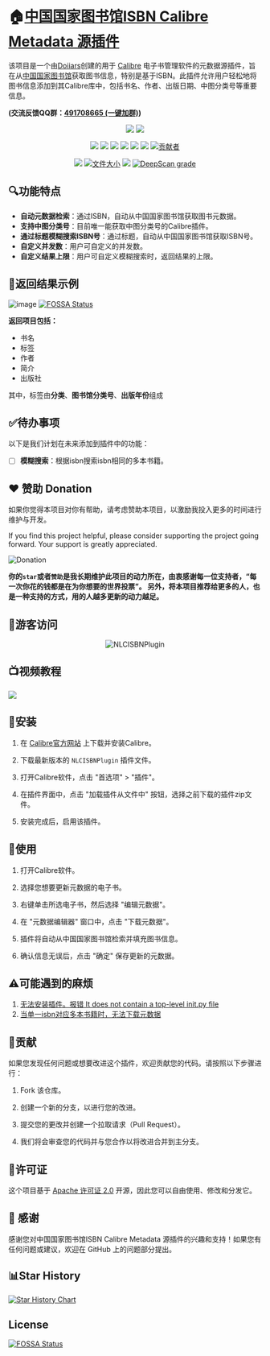 # 🏠[中国国家图书馆ISBN Calibre Metadata 源插件](https://notion.doiiars.com/article/NLCISBNPlugin)

该项目是一个由[Doiiars](https://github.com/DoiiarX)创建的用于 [Calibre](https://calibre-ebook.com/) 电子书管理软件的元数据源插件，旨在从[中国国家图书馆](http://opac.nlc.cn/F)获取图书信息，特别是基于ISBN。此插件允许用户轻松地将图书信息添加到其Calibre库中，包括书名、作者、出版日期、中图分类号等重要信息。

**(交流反馈QQ群：[491708665 (一键加群)](http://qm.qq.com/cgi-bin/qm/qr?_wv=1027&k=h30pFZuOws8XtP9kR13807pV9PsQQ_Gn&authKey=82bXfkY29udyKMXwVd6B2bd%2BOrsIo8rtPx7myJFH%2Fjhh%2BO5pNJlDqtZBo4wXM7R3&noverify=0&group_code=491708665))**

<p align="center">
	<a href="https://github.com/DoiiarX/NLCISBNPlugin/stargazers" target="_blank"><img src="https://img.shields.io/github/stars/DoiiarX/NLCISBNPlugin.svg"></a>
	<a href="https://github.com/DoiiarX/NLCISBNPlugin/network/members" target="_blank"><img src="https://img.shields.io/github/forks/DoiiarX/NLCISBNPlugin.svg"></a>
</p>
<p align="center">
	<a href="https://github.com/DoiiarX" target="_blank"><img src="https://img.shields.io/badge/Author-DoiiarX-NLCISBNPlugin.svg"></a>
	<a href="https://github.com/DoiiarX/NLCISBNPlugin/issues" target="_blank"><img src="https://img.shields.io/github/issues/DoiiarX/NLCISBNPlugin.svg"></a>
	<a href="https://github.com/DoiiarX/NLCISBNPlugin/issues?q=is%3Aissue+is%3Aclosed" target="_blank"><img src="https://img.shields.io/github/issues-closed/DoiiarX/NLCISBNPlugin.svg"></a>
	<a href="https://github.com/DoiiarX/NLCISBNPlugin/pulls" target="_blank"><img src="https://img.shields.io/github/issues-pr/DoiiarX/NLCISBNPlugin.svg"></a>
	<a href="https://github.com/DoiiarX/NLCISBNPlugin/pulls?q=is%3Apr+is%3Aclosed" target="_blank"><img src="https://img.shields.io/github/issues-pr-closed/DoiiarX/NLCISBNPlugin.svg"></a>
	<a href="https://github.com/DoiiarX/NLCISBNPlugin" target="_blank"><img src="https://img.shields.io/github/last-commit/DoiiarX/NLCISBNPlugin.svg"></a>
	<a href="https://img.shields.io/github/contributors/DoiiarX/NLCISBNPlugin"><img src="https://img.shields.io/github/contributors/DoiiarX/NLCISBNPlugin" alt="贡献者"></a>
</p>
<p align="center">
	<a href="https://github.com/DoiiarX/NLCISBNPlugin/releases" target="_blank"><img src="https://img.shields.io/github/release-pre/DoiiarX/NLCISBNPlugin"></a>
	<a href="https://img.shields.io/github/repo-size/DoiiarX/NLCISBNPlugin"><img src="https://img.shields.io/github/repo-size/DoiiarX/NLCISBNPlugin" alt="文件大小"></a>
	<a href="https://github.com/DoiiarX/NLCISBNPlugin/releases" target="_blank"><img src="https://img.shields.io/github/downloads/DoiiarX/NLCISBNPlugin/total"></a>
	<a href="https://deepscan.io/dashboard#view=project&tid=22929&pid=26210&bid=830826"><img src="https://deepscan.io/api/teams/22929/projects/26210/branches/830826/badge/grade.svg" alt="DeepScan grade"></a>
	
</p>



## 🔍功能特点

- **自动元数据检索**：通过ISBN，自动从中国国家图书馆获取图书元数据。
- **支持中图分类号**：目前唯一能获取中图分类号的Calibre插件。
- **通过标题模糊搜索ISBN号**：通过标题，自动从中国国家图书馆获取ISBN号。
- **自定义并发数**：用户可自定义的并发数。
- **自定义结果上限**：用户可自定义模糊搜索时，返回结果的上限。

## 🌟返回结果示例
![image](https://github.com/DoiiarX/NLCISBNPlugin/assets/25550075/e6906459-0457-4c8c-a872-d7eda2d8beff)
[![FOSSA Status](https://app.fossa.com/api/projects/git%2Bgithub.com%2FDoiiarX%2FNLCISBNPlugin.svg?type=shield)](https://app.fossa.com/projects/git%2Bgithub.com%2FDoiiarX%2FNLCISBNPlugin?ref=badge_shield)


**返回项目包括：**
- 书名
- 标签
- 作者
- 简介
- 出版社

其中，标签由**分类**、**图书馆分类号**、**出版年份**组成

## ✅待办事项

以下是我们计划在未来添加到插件中的功能：

- [ ] **模糊搜索**：根据isbn搜索isbn相同的多本书籍。

## ❤ 赞助 Donation
如果你觉得本项目对你有帮助，请考虑赞助本项目，以激励我投入更多的时间进行维护与开发。

If you find this project helpful, please consider supporting the project going forward. Your support is greatly appreciated.


![Donation](https://github.com/DoiiarX/NLCISBNPlugin/assets/25550075/fe7815a3-d209-4871-938d-dca7af7f67cb)


**你的`star`或者`赞助`是我长期维护此项目的动力所在，由衷感谢每一位支持者，“每一次你花的钱都是在为你想要的世界投票”。 
另外，将本项目推荐给更多的人，也是一种支持的方式，用的人越多更新的动力越足。**

## 👤游客访问
<p align="center"> 
   <img alingn="center" src="https://profile-counter.glitch.me/NLCISBNPlugin/count.svg"  alt="NLCISBNPlugin"/>
</p>

## 📺视频教程

[![](https://i1.hdslb.com/bfs/archive/e1735cf24676956d4d56d95effa8cd6605153a00.jpg)](https://www.bilibili.com/video/BV1Mv12YvErr)

## 🔧安装

1. 在 [Calibre官方网站](https://calibre-ebook.com/) 上下载并安装Calibre。

2. 下载最新版本的 `NLCISBNPlugin` 插件文件。

3. 打开Calibre软件，点击 "首选项" > "插件"。

4. 在插件界面中，点击 "加载插件从文件中" 按钮，选择之前下载的插件zip文件。

5. 安装完成后，启用该插件。

## 📘使用

1. 打开Calibre软件。

2. 选择您想要更新元数据的电子书。

3. 右键单击所选电子书，然后选择 "编辑元数据"。

4. 在 "元数据编辑器" 窗口中，点击 "下载元数据"。

5. 插件将自动从中国国家图书馆检索并填充图书信息。

6. 确认信息无误后，点击 "确定" 保存更新的元数据。

## ⚠️可能遇到的麻烦
1. [无法安装插件。报错 It does not contain a top-level init.py file](https://github.com/DoiiarX/NLCISBNPlugin/issues/1)
2. [当单一isbn对应多本书籍时，无法下载元数据](https://github.com/DoiiarX/NLCISBNPlugin/issues/4)

## 🤝贡献

如果您发现任何问题或想要改进这个插件，欢迎贡献您的代码。请按照以下步骤进行：

1. Fork 该仓库。

2. 创建一个新的分支，以进行您的改进。

3. 提交您的更改并创建一个拉取请求（Pull Request）。

4. 我们将会审查您的代码并与您合作以将改进合并到主分支。

## 📜许可证

这个项目基于 [Apache 许可证 2.0](LICENSE) 开源，因此您可以自由使用、修改和分发它。

## 💬 感谢

感谢您对中国国家图书馆ISBN Calibre Metadata 源插件的兴趣和支持！如果您有任何问题或建议，欢迎在 GitHub 上的问题部分提出。

## 📊Star History

[![Star History Chart](https://api.star-history.com/svg?repos=DoiiarX/NLCISBNPlugin&type=Date)](https://star-history.com/#DoiiarX/NLCISBNPlugin&Date)



## License
[![FOSSA Status](https://app.fossa.com/api/projects/git%2Bgithub.com%2FDoiiarX%2FNLCISBNPlugin.svg?type=large)](https://app.fossa.com/projects/git%2Bgithub.com%2FDoiiarX%2FNLCISBNPlugin?ref=badge_large)
